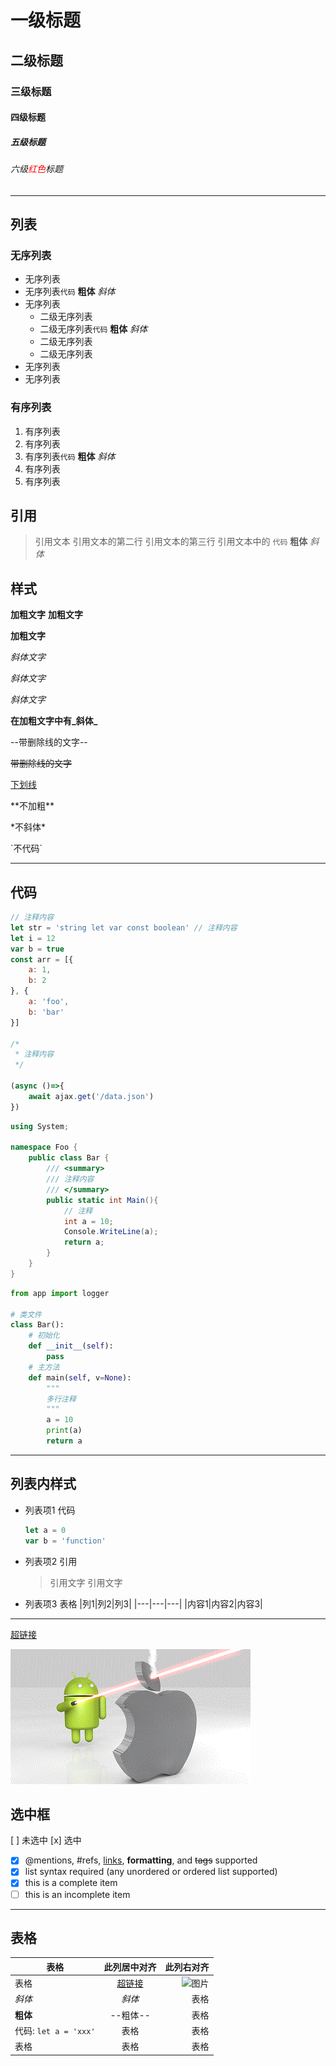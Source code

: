 # 一级标题
## 二级标题
### 三级标题
#### 四级标题
##### 五级标题
###### 六级<span style="color: red;">红色</span>标题

---

## 列表

### 无序列表

- 无序列表
- 无序列表`代码` **粗体** _斜体_
- 无序列表
    - 二级无序列表
    - 二级无序列表`代码` **粗体** _斜体_
    - 二级无序列表
    - 二级无序列表
- 无序列表
- 无序列表

### 有序列表

1. 有序列表
2. 有序列表
3. 有序列表`代码` **粗体** _斜体_
4. 有序列表
5. 有序列表

## 引用

> 引用文本
> 引用文本的第二行
> 引用文本的第三行
> 引用文本中的 `代码` **粗体** _斜体_

## 样式

**加粗文字**
__加粗文字__

<b>加粗文字</b>

_斜体文字_

*斜体文字*

<i>斜体文字</i>

**在加粗文字中有_斜体_**

--带删除线的文字--

~~带删除线的文字~~

<u>下划线</u>

\*\*不加粗**

\*不斜体*

\`不代码`

---

## 代码

```javascript
// 注释内容
let str = 'string let var const boolean' // 注释内容
let i = 12
var b = true
const arr = [{
    a: 1,
    b: 2
}, {
    a: 'foo',
    b: 'bar'
}]

/*
 * 注释内容
 */

(async ()=>{
    await ajax.get('/data.json')
})
```

```c#
using System;

namespace Foo {
    public class Bar {
        /// <summary>
        /// 注释内容
        /// </summary>
        public static int Main(){
            // 注释
            int a = 10;
            Console.WriteLine(a);
            return a;
        }
    }
}
```


```python
from app import logger

# 类文件
class Bar():
    # 初始化
    def __init__(self):
        pass
    # 主方法
    def main(self, v=None):
        """
        多行注释
        """
        a = 10
        print(a)
        return a
```
---

## 列表内样式

- 列表项1 代码
    ```javascript
    let a = 0
    var b = 'function'
    ```
- 列表项2 引用
    > 引用文字
    引用文字
- 列表项3 表格
    |列1|列2|列3|
    |---|---|---|
    |内容1|内容2|内容3|

---

[超链接]()

![图片](img.gif)

## 选中框

[ ] 未选中
[x] 选中

- [x] @mentions, #refs, [links](), **formatting**, and <del>tags</del> supported
- [x] list syntax required (any unordered or ordered list supported)
- [x] this is a complete item
- [ ] this is an incomplete item

---

## 表格

|表格|此列居中对齐|此列右对齐|
|---|:---:|---:|
|表格|[超链接]()|![图片]()|
|_斜体_|*斜体*|表格|
|**粗体**|--粗体--|表格|
|代码: `let a = 'xxx'`|表格|表格|
|表格|表格|表格|
